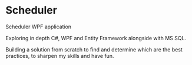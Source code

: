 # Scheduler
Scheduler WPF application

Exploring in depth C#, WPF and Entity Framework alongside with MS SQL.

Building a solution from scratch to find and determine which are the best practices, to sharpen my skills and have fun.



